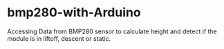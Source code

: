 # bmp280-with-Arduino
Accessing Data from BMP280 sensor to calculate height and detect if the module is in liftoff, descent or static.
